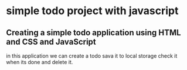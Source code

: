 # simple todo project with javascript
## Creating a simple todo application using HTML and CSS and JavaScript

in this application we can create a todo sava it to local storage check it when its done and delete it.
